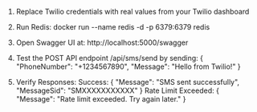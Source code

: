 1) Replace Twilio credentials with real values from your Twilio dashboard
2) Run Redis:
docker run --name redis -d -p 6379:6379 redis

3) Open Swagger UI at:
http://localhost:5000/swagger

4) Test the POST API endpoint /api/sms/send by sending:
{
  "PhoneNumber": "+1234567890",
  "Message": "Hello from Twilio!"
}
5) Verify Responses:
   Success: { "Message": "SMS sent successfully", "MessageSid": "SMXXXXXXXXXXX" }
   Rate Limit Exceeded: { "Message": "Rate limit exceeded. Try again later." }
